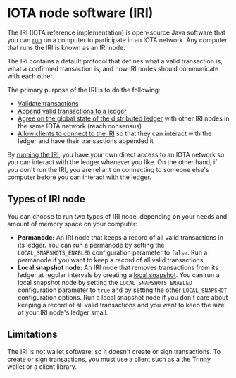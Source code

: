 # IOTA node software (IRI)

The IRI (IOTA reference implementation) is open-source Java software that you can [run](/how-to-guides/running-the-iri.md) on a computer to participate in an IOTA network. Any computer that runs the IRI is known as an IRI node.

The IRI contains a default protocol that defines what a valid transaction is, what a confirmed transaction is, and how IRI nodes should communicate with each other.

The primary purpose of the IRI is to do the following:
* [Validate transactions](/concepts/transaction-validation.md)
* [Append valid transactions to a ledger](/concepts/the-distributed-ledger.md)
* [Agree on the global state of the distributed ledger](/concepts/the-distributed-ledger.md) with other IRI nodes in the same IOTA network (reach consensus)
* [Allow clients to connect to the IRI](/how-to-guides/interacting-with-the-iri.md) so that they can interact with the ledger and have their transactions appended it

By [running the IRI](/how-to-guides/running-the-iri.md), you have your own direct access to an IOTA network so you can interact with the ledger whenever you like. On the other hand, if you don't run the IRI, you are reliant on connecting to someone else's computer before you can interact with the ledger.

## Types of IRI node

You can choose to run two types of IRI node, depending on your needs and amount of memory space on your computer:

* **Permanode:** An IRI node that keeps a record of all valid transactions in its ledger. You can run a permanode by setting the `LOCAL_SNAPSHOTS_ENABLED` configuration parameter to `false`. Run a permanode if you want to keep a record of all valid transactions.
* **Local snapshot node:** An IRI node that removes transactions from its ledger at regular intervals by creating a [local snapshot](/concepts/local-snapshot.md). You can run a local snapshot node by setting the `LOCAL_SNAPSHOTS_ENABLED` configuration parameter to `true` and by setting the other `LOCAL_SNAPSHOT` configuration options. Run a local snapshot node if you don't care about keeping a record of all valid transactions and you want to keep the size of your IRI node's ledger small.

## Limitations

The IRI is not wallet software, so it doesn't create or sign transactions. To create or sign transactions, you must use a client such as a the Trinity wallet or a client library.
